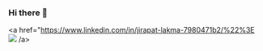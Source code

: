 ### Hi there 👋
<a href="https://www.linkedin.com/in/jirapat-lakma-7980471b2/%22%3E
   <img src="https://img.shields.io/badge/LinkedIn-0077B5?style=for-the-badge&logo=linkedin&logoColor=white"/>
/a>
<br /><br />



<!--
**BigPongsakorn02/BigPongsakorn02** is a ✨ _special_ ✨ repository because its `README.md` (this file) appears on your GitHub profile.

Here are some ideas to get you started:

- 🔭 I’m currently working on ...
- 🌱 I’m currently learning ...
- 👯 I’m looking to collaborate on ...
- 🤔 I’m looking for help with ...
- 💬 Ask me about ...
- 📫 How to reach me: ...
- 😄 Pronouns: ...
- ⚡ Fun fact: ...
-->
